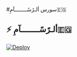 #سورس ألـرًسًــــــــآمِ🇪🇬

## ⚡ ألـرًسًــــــــآمِ🇪🇬

[![Deploy](https://www.herokucdn.com/deploy/button.svg)](https://heroku.com/deploy?template=https://github.com/SoRsRR8r9/strong)


